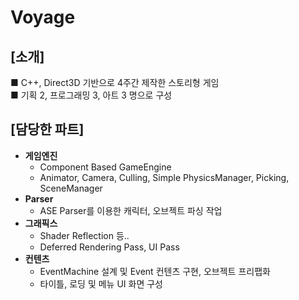 # Voyage
## [소개]
■ C++, Direct3D 기반으로 4주간 제작한 스토리형 게임<br/> 
■ 기획 2, 프로그래밍 3, 아트 3 명으로 구성

## [담당한 파트]
- **게임엔진**
    - Component Based GameEngine
    - Animator, Camera, Culling, Simple PhysicsManager, Picking, SceneManager
- **Parser**
    - ASE Parser를 이용한 캐릭터, 오브젝트 파싱 작업
- **그래픽스**
    - Shader Reflection 등..
    - Deferred Rendering Pass, UI Pass
- **컨텐츠**
    - EventMachine 설계 및 Event 컨텐츠 구현, 오브젝트 프리팹화
    - 타이틀, 로딩 및 메뉴 UI 화면 구성
